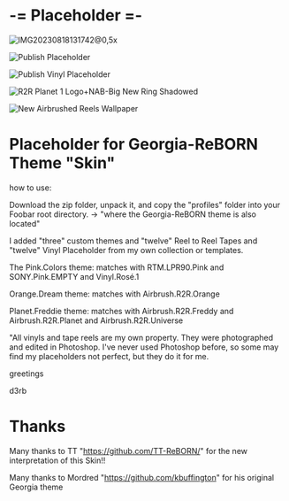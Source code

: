 # -= Placeholder =-

![IMG20230818131742@0,5x](https://github.com/d3rb/Placeholder-for-Georgia-ReBORN/assets/15198548/3c8345fc-8a8c-44aa-9316-127c05763539)

![Publish Placeholder](https://github.com/d3rb/Placeholder/assets/15198548/852a0cde-54bb-4568-b885-17f0e1ed3120)

![Publish Vinyl Placeholder](https://github.com/d3rb/Placeholder/assets/15198548/fbf60173-cfb8-4afe-a0bd-8f82418dbee9)

![R2R Planet 1 Logo+NAB-Big New Ring Shadowed](https://github.com/d3rb/Placeholder-for-Georgia-ReBORN/assets/15198548/91db47ff-c5bf-4b2f-be73-550605e89cc1)

![New Airbrushed Reels Wallpaper](https://github.com/d3rb/Placeholder-for-Georgia-ReBORN/assets/15198548/103460b0-1135-48d5-a7be-ce01bf10775e)


# Placeholder for Georgia-ReBORN Theme "Skin"


how to use:

Download the zip folder, unpack it, and copy the "profiles" folder into your Foobar root directory. -> "where the Georgia-ReBORN theme is also located"

I added "three" custom themes and "twelve" Reel to Reel Tapes and "twelve" Vinyl Placeholder from my own collection or templates.

The Pink.Colors theme: matches with RTM.LPR90.Pink and SONY.Pink.EMPTY and Vinyl.Rosé.1

Orange.Dream theme: matches with Airbrush.R2R.Orange

Planet.Freddie theme: matches with Airbrush.R2R.Freddy and Airbrush.R2R.Planet and Airbrush.R2R.Universe


"All vinyls and tape reels are my own property.
They were photographed and edited in Photoshop.
I've never used Photoshop before, so some may find my placeholders not perfect,
but they do it for me.


greetings

d3rb


# Thanks

Many thanks to TT "https://github.com/TT-ReBORN/" for the new interpretation of this Skin!!

Many thanks to Mordred "https://github.com/kbuffington" for his original Georgia theme
